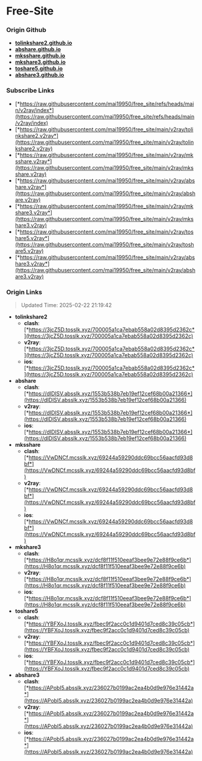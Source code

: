 # Free-Site

### Origin Github

- [**tolinkshare2.github.io**](https://github.com/tolinkshare2/tolinkshare2.github.io)
- [**abshare.github.io**](https://github.com/abshare/abshare.github.io)
- [**mksshare.github.io**](https://github.com/mksshare/mksshare.github.io)
- [**mkshare3.github.io**](https://github.com/mkshare3/mkshare3.github.io)
- [**toshare5.github.io**](https://github.com/toshare5/toshare5.github.io)
- [**abshare3.github.io**](https://github.com/abshare3/abshare3.github.io)

### Subscribe Links

- [*https://raw.githubusercontent.com/mai19950/free_site/refs/heads/main/v2ray/index*](https://raw.githubusercontent.com/mai19950/free_site/refs/heads/main/v2ray/index)
- [*https://raw.githubusercontent.com/mai19950/free_site/main/v2ray/tolinkshare2.v2ray*](https://raw.githubusercontent.com/mai19950/free_site/main/v2ray/tolinkshare2.v2ray)
- [*https://raw.githubusercontent.com/mai19950/free_site/main/v2ray/mksshare.v2ray*](https://raw.githubusercontent.com/mai19950/free_site/main/v2ray/mksshare.v2ray)
- [*https://raw.githubusercontent.com/mai19950/free_site/main/v2ray/abshare.v2ray*](https://raw.githubusercontent.com/mai19950/free_site/main/v2ray/abshare.v2ray)
- [*https://raw.githubusercontent.com/mai19950/free_site/main/v2ray/mkshare3.v2ray*](https://raw.githubusercontent.com/mai19950/free_site/main/v2ray/mkshare3.v2ray)
- [*https://raw.githubusercontent.com/mai19950/free_site/main/v2ray/toshare5.v2ray*](https://raw.githubusercontent.com/mai19950/free_site/main/v2ray/toshare5.v2ray)
- [*https://raw.githubusercontent.com/mai19950/free_site/main/v2ray/abshare3.v2ray*](https://raw.githubusercontent.com/mai19950/free_site/main/v2ray/abshare3.v2ray)

### Origin Links

> Updated Time: 2025-02-22 21:19:42

- **tolinkshare2**
  - **clash**: [*https://3jcZ5D.tosslk.xyz/700005a1ca7ebab558a02d8395d2362c*](https://3jcZ5D.tosslk.xyz/700005a1ca7ebab558a02d8395d2362c)
  - **v2ray**: [*https://3jcZ5D.tosslk.xyz/700005a1ca7ebab558a02d8395d2362c*](https://3jcZ5D.tosslk.xyz/700005a1ca7ebab558a02d8395d2362c)
  - **ios**: [*https://3jcZ5D.tosslk.xyz/700005a1ca7ebab558a02d8395d2362c*](https://3jcZ5D.tosslk.xyz/700005a1ca7ebab558a02d8395d2362c)
- **abshare**
  - **clash**: [*https://dIDlSV.absslk.xyz/1553b538b7eb19ef12cef68b00a21366*](https://dIDlSV.absslk.xyz/1553b538b7eb19ef12cef68b00a21366)
  - **v2ray**: [*https://dIDlSV.absslk.xyz/1553b538b7eb19ef12cef68b00a21366*](https://dIDlSV.absslk.xyz/1553b538b7eb19ef12cef68b00a21366)
  - **ios**: [*https://dIDlSV.absslk.xyz/1553b538b7eb19ef12cef68b00a21366*](https://dIDlSV.absslk.xyz/1553b538b7eb19ef12cef68b00a21366)
- **mksshare**
  - **clash**: [*https://VwDNCf.mcsslk.xyz/69244a59290ddc69bcc56aacfd93d8bf*](https://VwDNCf.mcsslk.xyz/69244a59290ddc69bcc56aacfd93d8bf)
  - **v2ray**: [*https://VwDNCf.mcsslk.xyz/69244a59290ddc69bcc56aacfd93d8bf*](https://VwDNCf.mcsslk.xyz/69244a59290ddc69bcc56aacfd93d8bf)
  - **ios**: [*https://VwDNCf.mcsslk.xyz/69244a59290ddc69bcc56aacfd93d8bf*](https://VwDNCf.mcsslk.xyz/69244a59290ddc69bcc56aacfd93d8bf)
- **mkshare3**
  - **clash**: [*https://H8o1qr.mcsslk.xyz/dcf8f11f510eeaf3bee9e72e88f9ce6b*](https://H8o1qr.mcsslk.xyz/dcf8f11f510eeaf3bee9e72e88f9ce6b)
  - **v2ray**: [*https://H8o1qr.mcsslk.xyz/dcf8f11f510eeaf3bee9e72e88f9ce6b*](https://H8o1qr.mcsslk.xyz/dcf8f11f510eeaf3bee9e72e88f9ce6b)
  - **ios**: [*https://H8o1qr.mcsslk.xyz/dcf8f11f510eeaf3bee9e72e88f9ce6b*](https://H8o1qr.mcsslk.xyz/dcf8f11f510eeaf3bee9e72e88f9ce6b)
- **toshare5**
  - **clash**: [*https://YBFXoJ.tosslk.xyz/fbec9f2acc0c1d9401d7ced8c39c05cb*](https://YBFXoJ.tosslk.xyz/fbec9f2acc0c1d9401d7ced8c39c05cb)
  - **v2ray**: [*https://YBFXoJ.tosslk.xyz/fbec9f2acc0c1d9401d7ced8c39c05cb*](https://YBFXoJ.tosslk.xyz/fbec9f2acc0c1d9401d7ced8c39c05cb)
  - **ios**: [*https://YBFXoJ.tosslk.xyz/fbec9f2acc0c1d9401d7ced8c39c05cb*](https://YBFXoJ.tosslk.xyz/fbec9f2acc0c1d9401d7ced8c39c05cb)
- **abshare3**
  - **clash**: [*https://APobI5.absslk.xyz/236027b0199ac2ea4b0d9e976e31442a*](https://APobI5.absslk.xyz/236027b0199ac2ea4b0d9e976e31442a)
  - **v2ray**: [*https://APobI5.absslk.xyz/236027b0199ac2ea4b0d9e976e31442a*](https://APobI5.absslk.xyz/236027b0199ac2ea4b0d9e976e31442a)
  - **ios**: [*https://APobI5.absslk.xyz/236027b0199ac2ea4b0d9e976e31442a*](https://APobI5.absslk.xyz/236027b0199ac2ea4b0d9e976e31442a)
